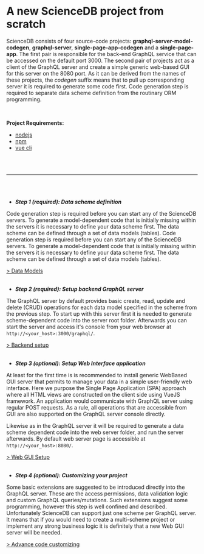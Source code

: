# A new ScienceDB project from scratch

ScienceDB consists of four source-code projects: __graphql-server-model-codegen__, __graphql-server__, __single-page-app-codegen__ and a __single-page-app__. The first pair is responsible for the back-end GraphQL service that can be accessed on the default port 3000. The second pair of projects act as a client of the GraphQL server and create a simple generic web-based GUI for this server on the 8080 port. As it can be derived from the names of these projects, the *codegen* suffix means that to pull up corresponding server it is required to generate some code first. Code generation step is required to separate data scheme definition from the routinary ORM programming.

 <br/>
 
 __Project Requirements:__
 * [nodejs](https://nodejs.org/en/)
 * [npm](https://www.npmjs.com/get-npm)
 * [vue cli](https://cli.vuejs.org/)
 
 <br/><br/>

* * *
<br/><br/>
* _**Step 1 (required): Data scheme definition**_

Code generation step is required before you can start any of the ScienceDB servers. To generate a model-dependent code that is initially missing within the servers it is necessary to define your data scheme first. The data scheme can be defined through a set of data models (tables). Code generation step is required before you can start any of the ScienceDB servers. To generate a model-dependent code that is initially missing within the servers it is necessary to define your data scheme first. The data scheme can be defined through a set of data models (tables). 
 <br/>
 
 [ > Data Models](dataModels.md)
<br/><br/>
* _**Step 2 (required): Setup backend GraphQL server**_

The GraphQL server by default provides basic create, read, update and delete (CRUD) operations for each data model specified in the scheme from the previous step. To start up with this server first it is needed to generate scheme-dependent code into the server root folder. Afterwards you can start the server and access it's console from your web browser at `http://<your_host>:3000/graphql/`. 
<br/>

[ > Backend setup](backendSetUp.md)
<br/><br/>
* _**Step 3 (optional): Setup Web Interface application**_

At least for the first time is is recommended to install generic WebBased GUI server that permits to manage your data in a simple user-friendly web interface. Here we purpose the Single Page Application (SPA) approach where all HTML views are constructed on the client side using VueJS framework. An application would communicate with GraphQL server using regular POST requests. As a rule, all operations that are accessible from GUI are also supported on the GraphQL server console directly.

Likewise as in the GraphQL server it will be required to generate a data scheme dependent code into the web server folder, and run the server afterwards. By default web server page is accessible at `http://<your_host>:8080/`. 
<br/>

[ > Web GUI Setup](guiSetUp.md)
<br/><br/>
* _**Step 4 (optional): Customizing your project**_ 

 Some basic extensions are suggested to be introduced directly into the GraphQL server. These are the access permissions, data validation logic and custom GraphQL queries/mutations. Such extensions suggest some programming, however this step is well confined and described. Unfortunately ScienceDB can support just one scheme per GraphQL server. It means that if you would need to create a multi-scheme project or implement any strong business logic it is definitely that a new Web GUI server will be needed.
 <br/>
 
 [ > Advance code customizing](projectCustomizing.md)



